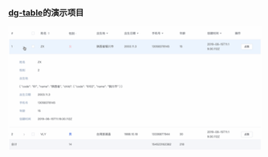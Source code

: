 ### [dg-table](https://github.com/tccsg/dg-table)的演示项目

![dg-table-demo.gif](./images/dg-table-demo.gif)
